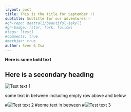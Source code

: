```yaml
---
layout: post
title: This is the title for September :)
subtitle: Subtitle for our adventures!!
#gh-repo: daattali/beautiful-jekyll
#gh-badge: [star, fork, follow]
#tags: [test]
#comments: true
#mathjax: true
author: Sven & Isa
---
```


**Here is some bold text**

## Here is a secondary heading

![Test text 1](Sven-vM.github.io/_posts/assets/img/one.jpg "Title 1")

some text in between including empty row above and below

#![Test text 2](https://github.com/Sven-vM/Sven-vM.github.io/tree/master/assets/img/two.jpg "Title twosis")
#some text in between
#![Test text 3](https://github.com/Sven-vM/Sven-vM.github.io/tree/master/assets/img/three.jpg "Titlesis 3")
